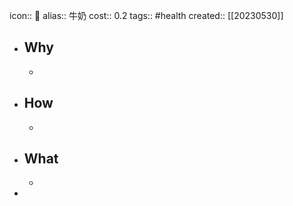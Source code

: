 icon:: 🥛
alias:: 牛奶
cost:: 0.2
tags:: #health
created:: [[20230530]]
- ## Why
  -
- ## How
  -
- ## What
  -
-